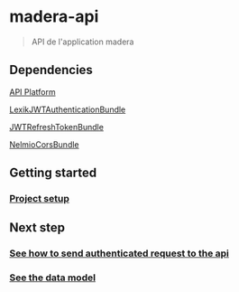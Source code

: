 # madera-api

> API de l'application madera

## Dependencies

[API Platform](https://api-platform.com/docs/)

[LexikJWTAuthenticationBundle](https://github.com/lexik/LexikJWTAuthenticationBundle)

[JWTRefreshTokenBundle](https://github.com/markitosgv/JWTRefreshTokenBundle)

[NelmioCorsBundle](https://github.com/nelmio/NelmioCorsBundle)


## Getting started

### [Project setup](Documentation/GettingStarted.md)

## Next step

### [See how to send authenticated request to the api](Documentation/Api.md)

### [See the data model](Documentation/DataModel.md)
